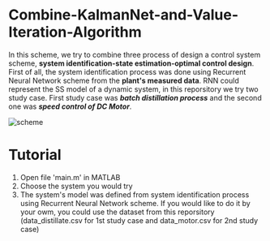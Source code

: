 # Combine-KalmanNet-and-Value-Iteration-Algorithm
In this scheme, we try to combine three process of design a control system scheme, **system identification-state estimation-optimal control design**. First of all, the system identification process was done using Recurrent Neural Network scheme from the **plant's measured data**. RNN could represent the SS model of a dynamic system, in this reporsitory we try two study case. First study case was ***batch distillation process*** and the second one was ***speed control of DC Motor***. 

![scheme](https://user-images.githubusercontent.com/46149713/179192901-36828d9a-a975-413c-a186-256122e8a1b7.jpg)
# Tutorial 
1. Open file 'main.m' in MATLAB 
2. Choose the system you would try
3. The system's model was defined from system identification process using Recurrent Neural Network scheme. If you would like to do it by your owm, you could use the dataset from this reporsitory (data_distillate.csv for 1st study case and data_motor.csv for 2nd study case)
